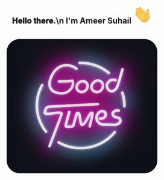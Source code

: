 <div align="center">
<h2> 𝐇𝐞𝐥𝐥𝐨 𝐭𝐡𝐞𝐫𝐞.\n I'm Ameer Suhail <img src="Hi.gif" width="50"></h2>
</div>
<div align="center">
	<br>
		<img src="good-times.svg" width="400px">
	<br>
</div>

